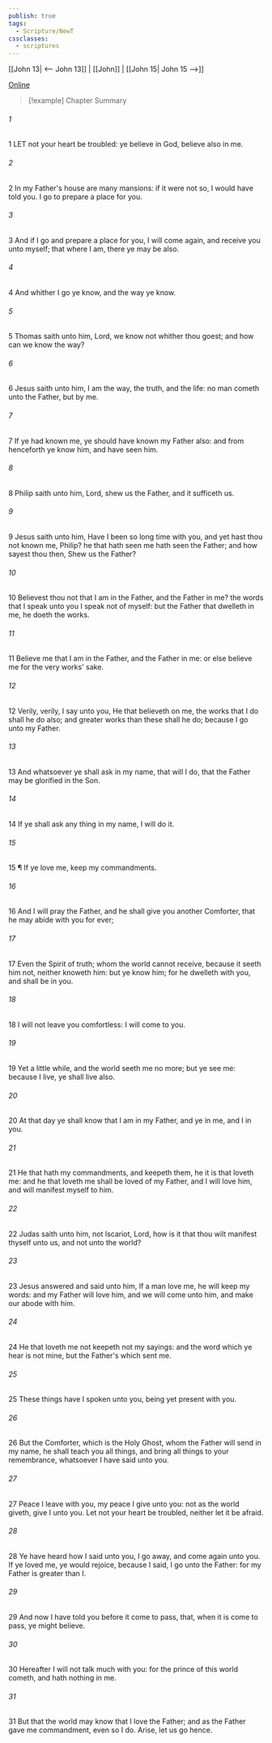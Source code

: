 ```yaml
---
publish: true
tags:
  - Scripture/NewT
cssclasses:
  - scriptures
---
```

[[John 13| <-- John 13]] | [[John]] | [[John 15| John 15 -->]]

[Online](https://churchofjesuschrist.org/study/scriptures/nt/john/14?lang=eng)

>[!example] Chapter Summary
>
###### 1
1 LET not your heart be troubled: ye believe in God, believe also in me.
###### 2
2 In my Father's house are many mansions: if it were not so, I would have told you. I go to prepare a place for you.
###### 3
3 And if I go and prepare a place for you, I will come again, and receive you unto myself; that where I am, there ye may be also.
###### 4
4 And whither I go ye know, and the way ye know.
###### 5
5 Thomas saith unto him, Lord, we know not whither thou goest; and how can we know the way?
###### 6
6 Jesus saith unto him, I am the way, the truth, and the life: no man cometh unto the Father, but by me.
###### 7
7 If ye had known me, ye should have known my Father also: and from henceforth ye know him, and have seen him.
###### 8
8 Philip saith unto him, Lord, shew us the Father, and it sufficeth us.
###### 9
9 Jesus saith unto him, Have I been so long time with you, and yet hast thou not known me, Philip? he that hath seen me hath seen the Father; and how sayest thou then, Shew us the Father?
###### 10
10 Believest thou not that I am in the Father, and the Father in me? the words that I speak unto you I speak not of myself: but the Father that dwelleth in me, he doeth the works.
###### 11
11 Believe me that I am in the Father, and the Father in me: or else believe me for the very works' sake.
###### 12
12 Verily, verily, I say unto you, He that believeth on me, the works that I do shall he do also; and greater works than these shall he do; because I go unto my Father.
###### 13
13 And whatsoever ye shall ask in my name, that will I do, that the Father may be glorified in the Son.
###### 14
14 If ye shall ask any thing in my name, I will do it.
###### 15
15 ¶ If ye love me, keep my commandments.
###### 16
16 And I will pray the Father, and he shall give you another Comforter, that he may abide with you for ever;
###### 17
17 Even the Spirit of truth; whom the world cannot receive, because it seeth him not, neither knoweth him: but ye know him; for he dwelleth with you, and shall be in you.
###### 18
18 I will not leave you comfortless: I will come to you.
###### 19
19 Yet a little while, and the world seeth me no more; but ye see me: because I live, ye shall live also.
###### 20
20 At that day ye shall know that I am in my Father, and ye in me, and I in you.
###### 21
21 He that hath my commandments, and keepeth them, he it is that loveth me: and he that loveth me shall be loved of my Father, and I will love him, and will manifest myself to him.
###### 22
22 Judas saith unto him, not Iscariot, Lord, how is it that thou wilt manifest thyself unto us, and not unto the world?
###### 23
23 Jesus answered and said unto him, If a man love me, he will keep my words: and my Father will love him, and we will come unto him, and make our abode with him.
###### 24
24 He that loveth me not keepeth not my sayings: and the word which ye hear is not mine, but the Father's which sent me.
###### 25
25 These things have I spoken unto you, being yet present with you.
###### 26
26 But the Comforter, which is the Holy Ghost, whom the Father will send in my name, he shall teach you all things, and bring all things to your remembrance, whatsoever I have said unto you.
###### 27
27 Peace I leave with you, my peace I give unto you: not as the world giveth, give I unto you. Let not your heart be troubled, neither let it be afraid.
###### 28
28 Ye have heard how I said unto you, I go away, and come again unto you. If ye loved me, ye would rejoice, because I said, I go unto the Father: for my Father is greater than I.
###### 29
29 And now I have told you before it come to pass, that, when it is come to pass, ye might believe.
###### 30
30 Hereafter I will not talk much with you: for the prince of this world cometh, and hath nothing in me.
###### 31
31 But that the world may know that I love the Father; and as the Father gave me commandment, even so I do. Arise, let us go hence.



